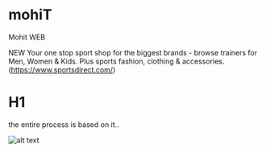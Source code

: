 # mohiT
Mohit WEB

NEW 
Your one stop sport shop for the biggest brands - browse trainers for Men, Women & Kids. Plus sports fashion, clothing & accessories.
(https://www.sportsdirect.com/)
# H1
the entire process is based on it..

![alt text](repository-open-graph-template.png.jpg)
